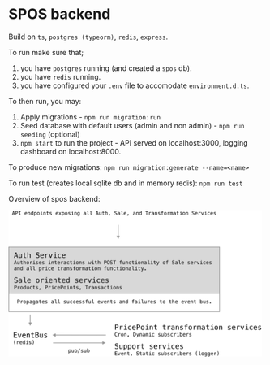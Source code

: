 # SPOS backend

Build on `ts`, `postgres (typeorm)`, `redis`, `express`.

To run make sure that;
1. you have `postgres` running (and created a `spos` db).
2. you have `redis` running.
3. you have configured your `.env` file to accomodate `environment.d.ts`.

To then run, you may:
1. Apply migrations - `npm run migration:run` 
2. Seed database with default users (admin and non admin) - `npm run seeding` (optional)
3. `npm start` to run the project - API served on localhost:3000, logging dashboard on localhost:8000.

To produce new migrations:
`npm run migration:generate --name=<name>`

To run test (creates local sqlite db and in memory redis):
`npm run test`

Overview of spos backend:

<img src="./img/spos-overview.png" width="500" >